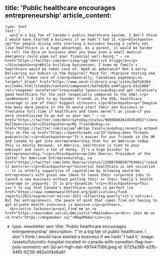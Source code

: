 title: 'Public healthcare encourages entrepreneurship'
article_content:
  -
    type: text
    text: |
      <p>I'm a big fan of Canada's public healthcare system. I don't think I would have started a business if we hadn't had it.</p><blockquote><p>"For people diving into starting a business having a safety net like healthcare is a huge advantage. As a parent, it would be harder to roll the dice on business when you know even a small medical emergency could wipe out your financial well-being." – <a href="https://twitter.com/derrickgrigg">Derrick Grigg</a></p></blockquote><p>While building businesses, I knew my family's healthcare would be taken care of. Need an ambulance? Not a worry. Delivering our babies in the hospital? Paid for. Migraine testing and care? All taken care of.</p><p>Generally, Canadians pay&nbsp;<a target="_blank" href="https://www.oecd-ilibrary.org//sites/bdfe626d-en/index.html?itemId=/content/component/bdfe626d-en#figure-d1e2469" rel="noopener noreferrer">reasonable taxes</a>&nbsp;and get relatively good healthcare for the cost (especially compared to the USA).</p><p>Whenever I talk to my founder friends in the USA, healthcare coverage is one of their biggest stressors.</p><blockquote><p>"Imagine how many more people in the US would start their own business or freelance full-time if healthcare and taxes weren’t an issue—if you were incentivized to go out on your own." – <a href="https://twitter.com/destroytoday/status/969068026145452032">Jonnie Hallman</a></p></blockquote><p>My friend&nbsp;<a href="https://twitter.com/casjam">Brian Casel</a>&nbsp;recently echoed this on the <a href="https://openthreads.co/33">&nbsp;Open Threads podcast</a>:</p><blockquote><p>"It's easier for our friends in the UK and Canada to get into entrepreneurship than for an American today. This is mainly because, in America, healthcare is tied to your employer and costs a ton of money. It's a huge blocker to entrepreneurship."</p></blockquote><p>John Deerie, President of the Center for American Entrepreneurship, <a href="https://twitter.com/John_Dearie/status/1350078002877636611">said it best</a>:</p><blockquote><p>"Universal healthcare is not socialism -- it is utterly supportive of capitalism by allowing would-be entrepreneurs with great new ideas to leave their corporate jobs to  launch a new business without putting their or their family's health coverage in jeopardy. It is pro-dynamism."</p></blockquote><p>This isn't to say that Canada's healthcare system is perfect (<a href="https://www.commonwealthfund.org/publications/fund-reports/2021/aug/mirror-mirror-2021-reflecting-poorly">it's not</a>). But for entrepreneurs, the peace of mind that comes from not having to get private health insurance is massive.</p><p>Cheers,
      <br>Justin Jackson</p><p>🐘 Find me on <a href="https://mastodon.social/@mijustin">Mastodon</a><br>⚡ Join me on <a href="https://megamaker.co/">MegaMaker</a></p>
  -
    type: newsletter
seo:
  title: 'Public healthcare encourages entrepreneurship'
  description: 'I''m a big fan of public healthcare. I don''t think I would have started a business if we hadn''t had it.'
  image: /assets/futuristic-hospital-located-in-canada-with-canadian-flag-low-poly-isometric-art-3d-art-high-det-497447066.jpeg
id: 8725a389-e2fb-44f0-9239-482e0f4e6a91
